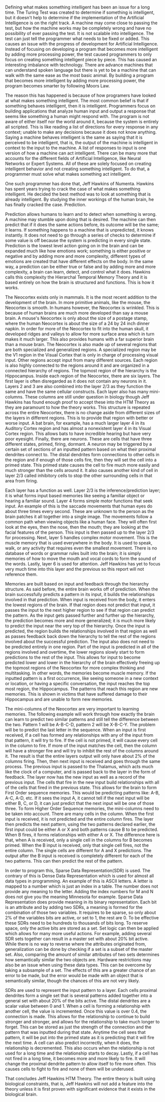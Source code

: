 Defining what makes something intelligent has been an issue for a long time.  The Turing Test was created to determine if something is intelligent, but it doesn't help to determine if the implementation of the Artificial Intelligence is on the right track.  A machine may come close to passing the test, but how the machine works may be completely wrong and have no possibility of ever passing the test.  It is not scalable into intelligence.  The test can just tell the programmer what needs to be fixed or added.  This causes an issue with the progress of development for Artificial Intelligence.  Instead of focusing on developing a program that becomes more intelligent by adding more processing power, the test caused programmers to only focus on creating something intelligent piece by piece.  This has caused an interesting imbalance with technology.  There are advance machines that can understand spoken language but there is yet to be a machine that can walk with the same ease as the most basic animal.  By building a program that becomes more intelligent by adding more processing power, the program becomes smarter by following Moors Law.  

The reason this has happened is because of how programers have looked at what makes something intelligent.  The most common belief is that if something behaves intelligent, then it is intelligent.  Programmers focus on building applications that analyze human input and output a response that seems like something a human might respond with.  The program is not aware of either itself nor the world around it, because the system is entirely all scripted.  This is like reading a list of directions for every response in any context; unable to make any decisions because it does not know anything.  Saying a machine behaves intelligent is the same as saying that it is perceived to be intelligent, that is, the output of the machine is intelligent in context to the input to the machine.  A list of responses to input is one version of how a machine can act intelligent.  There can be many more that accounts for the different fields of Artificial Intelligence, like Neural Networks or Expert Systems.  All of these are solely focused on creating intelligent behavior and not creating something intelligent.  To do that, a programmer must solve what makes something act intelligent.  

One such programmer has done that, Jeff Hawkins of Numenta.  Hawkins has spent years trying to crack the case of what makes something intelligent.  He decided the best method was to look at something that is already intelligent.  By studying the inner workings of the human brain, he has finally cracked the case.  Prediction.  

Prediction allows humans to learn and to detect when something is wrong.  A machine may stumble upon doing that is desired.  The machine can then predict that if it does the same actions before, its outcome will be the same; it learns.  If something happens to a machine that is unpredicted, it knows instantly.  It does not need to go through a series of checks to determine if some value is off because the system is predicting in every single state.  Prediction is the lowest level action going on in the brain and can be expanded much like how emotions work; something is either positive or negative and by adding more and more complexity, different types of emotions are created that have different effects on the body.  In the same way, a prediction can be either true or false and by adding more and more complexity, a brain can learn, detect, and control what it does.  Hawkins calls this complexity the Hierarchal Temporal Memory Theory and it is based entirely on how the brain is structured and functions.  This is how it works.

The Neocortex exists only in mammals.  It is the most recent addition to the development of the brain.  In more primitive animals, like the mouse, the Neocortex is smooth.  In humans however, the Neocortex is wrinkled.  This is because of human brains are much more developed than say a mouse brain.  A mouse's Neocortex is only about the size of a postage stamp, where the human Neocortex is about the size of a 24 by 24 inch dinner napkin.  In order for more of the Neocortex to fit into the human skull, it developed ridges and valleys to allow for more surface area which in turn makes it much larger.  This also provides humans with a far superior brain than a mouse brain.  The Neocortex is also made up of several regions that are both specialized and generalized regions.  A specialized region may be the V1 region in the Visual Cortex that is only in charge of processing visual input.  Other regions accept input from many different sources.  Each region is also highly connected to the regions around it and are organized in a connected hierarchy of regions.  The topmost region of the hierarchy is the Hippocampus.  Inside each region of the Neocortex, there are six layers.  The first layer is often disregarded as it does not contain any neurons in it.  Layers 2 and 3 are also combined into the layer 2/3 as they function the same and have the same cellular constructs.  Each layer also has many mini-columns.  These columns are still under question in biology though Jeff Hawkins has found enough proof to accept these into the HTM Theory as they are paramount to how the theory works.  This structure is repeated across the entire Neocortex, there is no change aside from different sizes of the layers in different regions.  This is to provide that region with better or worse input.  A bat brain, for example, has a much larger layer 4 in its Auditory Cortex region and has almost a nonexistent layer 4 in its Visual Cortex region.  This allows bats to have incredible hearing but have very poor eyesight.  Finally, there are neurons.  These are cells that have three different states, primed, firing, dormant.  A neuron may be triggered by a certain set of sections of an inputted pattern based on what their proximal dendrites connect to.  The distal dendrites form connections to other cells in the region and if enough of those cells fire, then they will set the cell into a primed state.  This primed state causes the cell to fire much more easily and much stronger than the cells around it.  It also causes another kind of cell in layer 2/3 called inhibitory cells to stop the other surrounding cells in that area from firing.    

Each layer has a function as well.  Layer 2/3 is the inference/prediction layer; it is what forms input based memories like seeing a familiar object or hearing a familiar sound.  Layer 4 forms simple motor functions that seek input.  An example of this is the saccade movements that human eyes do about three times every second.  These are unknown to the person as the brain patches it all together into a single image.  The movements follow a common path when viewing objects like a human face.  They will often first look at the eyes, then the nose, then the mouth; they are looking at the facial features of the person.  This input is then passed up to the layer 2/3 for processing.  Next, layer 5 handles complex motor movement.  This is the muscle memory that is used everywhere in the body.  It is used to speak, walk, or any activity that requires even the smallest movement.  There is no database of words or grammar rules built into the brain; it is simply memories of how to move the mouth and vocal cords to form the sound of the words.  Lastly, layer 6 is used for attention.  Jeff Hawkins has yet to focus very much time into this layer and the previous so this report will not reference them.  

Memories are built based on input and feedback through the hierarchy structure.  As said before, the entire brain works off of prediction.  When the brain successfully predicts a pattern in its input, it builds the relationships involved in that prediction.  When input is received from the body, it enters the lowest regions of the brain.  If that region does not predict that input, it passes the input to the next higher region to see if that region can predict the pattern.  As the input gets passed further and further up the hierarchy, the prediction becomes more and more generalized; it is much more likely to predict the input near the very top of the hierarchy.  Once the input is predicted, the region builds the relationships involved in that region as well as passes feedback back down the hierarchy to tell the rest of the regions involved about the successful prediction.  The input also does not need to be predicted entirely in one region.  Part of the input is predicted in all of the regions involved and overtime, the lower regions slowly start to form predictions to the rest of the input.  This allows for input to become predicted lower and lower in the hierarchy of the brain effectively freeing up the topmost regions of the Neocortex for more complex thinking and multitasking.  In other words, the memories become muscle memory.  If the inputted pattern is a first occurrence, like seeing someone in a new context or location, or having a specific conversation, the input reaches the top most region, the Hippocampus.  The patterns that reach this region are new memories.  This is shown in victims that have suffered damage to their Hippocampus and are unable to form new memories.  

The mini-columns of the Neocortex are very important to learning memories.  The following example will work through how exactly the brain can learn to predict two similar patterns and still tell the difference between the two.  Pattern 1 will be A-B-C-D, pattern 2 will be X-B-C-Y.  The problem will be to predict the last letter in the sequence.  When an input is first received, if a cell has formed any relationships with any of the input from that pattern, it will try to fire.  If the cell is not primed, it will cause every cell in the column to fire.  If more of the input matches the cell, then the column will have a stronger fire and will try to inhibit the rest of the columns around it.  The result is that the entire layers output will only have about 2% of the columns firing.  Then, then next input is received and goes through the same process.  The previous input is passed to the Thalamus, which acts much like the clock of a computer, and is passed back to the layer in the form of feedback.  The layer now has the new input as well as a record of the previous input.  The cells that fire in the new input build relationships with all of the cells that fired in the previous state.  This allows for the brain to form First Order sequence memories.  This would be predicting patterns like: A-B, A-C, A-D, etc.  If it sees the input A, it cannot tell if the next input will be either B, C, or D, it can just predict that the next input will be one of those three.  To form Higher Order Sequence memories, the mini-columns need to be taken into account.  There are many cells in the column.  When the first input is received, it is not predicted and the entire column fires.  The layer then predicts the next pattern, using the two patterns declared earlier, the first input could be either A or X and both patterns cause B to be predicted.  When B fires, it forms relationships with either A or X.  The difference here is that, when A is received, only a single cell in the columns for B becomes primed.  When the B input is received, only that single cell fires, not the entire column.  The single cells are different for A and X predictions.  The output after the B input is received is completely different for each of the two patterns.  This can then predict the rest of the pattern.  

In order to program this, Sparse Data Representation(SDR) is used.  The contrary of this is Dense Data Representation which is used for almost all data types in programming.  An example of this is ASCII letters.  A letter is mapped to a number which is just an index in a table.  The number does not provide any meaning to the letter. Adding the index numbers for M and N does not give you the meaning Minnesota for example.  Sparse Data Representation does provide meaning in its binary representation.  Each bit is an attribute and by adding two SDRs, a meaning is formed for the combination of those two variables.  It requires to be sparse, so only about 2% of the variables bits are active, or set to 1, the rest are 0.  To be effective these SDRs need to be hundreds to thousands of bits long.  To reserve space, only the active bits are stored as a set.  Set logic can then be applied which allows for many more useful actions.  For example, adding several SDR sets together can result in a master set with about 20% bit active.  While there is no way to reverse where the attributes originated from, generalization can be done by checking if a set is a subset of the master set.  Also, comparing the amount of similar attributes of two sets determines how semantically similar the two objects are.  Hardware restrictions may also be an issue when using these data types.  This can be overcome by taking a subsample of a set.  The effects of this are a greater chance of an error to be made, but the error would be made with an object that is semantically similar, though the chances of this are not very likely.  

SDRs are used to represent the input pattern to a layer.  Each cells proximal dendrites form a single set that is several patterns added together into a general set with about 20% of the bits active.  The distal dendrites are a scalar value between 0 and 1.  When a cell is forming a relationship with another cell, the value is incremented.  Once this value is over 0.4, the connection is made.  This allows for the relationship to continue to build stronger and stronger, and allows for the relationship to take much longer to forget.  This can be stored as just the strength of the connection and the pattern that was inputted during that state.  Anytime the cell sees that pattern, it will be put into the primed state as it is predicting that it will fire the next time.  A cell can also predict incorrectly, when it does, the relationship is decremented.  This also occurs when the relationship is not used for a long time and the relationship starts to decay.  Lastly, if a cell has not fired in a long time, it becomes more and more likely to fire.  It will change the proximal dendrite pattern to allow itself to fire more often.  This causes cells to fight to fire and none of them will be underused.  

That concludes Jeff Hawkins HTM Theory.  The entire theory is built using biological constraints, that is, Jeff Hawkins will not add a feature into the theory unless it is first proven with significant evidence that it exists in the biological brain.  
